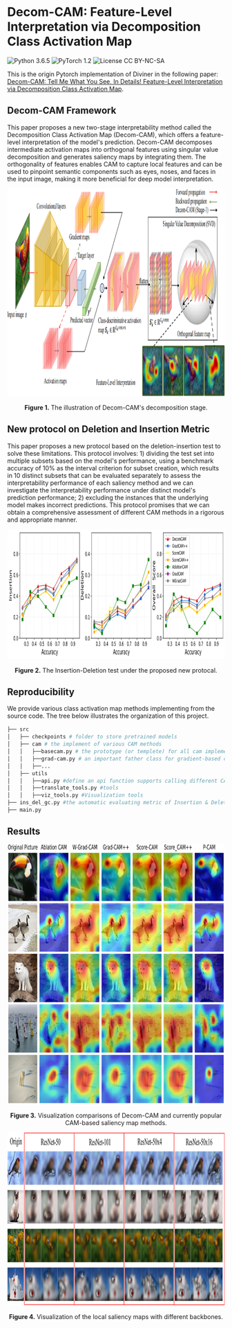 # Decom-CAM: Feature-Level Interpretation via Decomposition Class Activation Map
![Python 3.6.5](https://img.shields.io/badge/python-3.6.5-green.svg?style=plastic)
![PyTorch 1.2](https://img.shields.io/badge/PyTorch-1.12.0-orange?style=plastic)
![License CC BY-NC-SA](https://img.shields.io/badge/license-CC_BY--NC--SA--green.svg?style=plastic)


This is the origin Pytorch implementation of Diviner in the following paper: 
[Decom-CAM: Tell Me What You See, In Details! Feature-Level Interpretation via Decomposition Class Activation Map](???).


## Decom-CAM Framework
This paper proposes a new two-stage interpretability method called the Decomposition Class Activation Map (Decom-CAM), which offers a feature-level interpretation of the model's prediction. Decom-CAM decomposes intermediate activation maps into orthogonal features using singular value decomposition and generates saliency maps by integrating them. The orthogonality of features enables CAM to capture local features and can be used to pinpoint semantic components such as eyes, noses, and faces in the input image, making it more beneficial for deep model interpretation.

<p align="center">
<img src=".\.img/Framework_00.png" height = "480" alt="" align=center />
<br><br>
<b>Figure 1.</b> The illustration of Decom-CAM's decomposition stage.
</p>

## New protocol on Deletion and Insertion Metric
This paper proposes a new protocol based on the deletion-insertion test to solve these limitations. This protocol involves: 1) dividing the test set into multiple subsets based on the model's performance, using a benchmark accuracy of 10\% as the interval criterion for subset creation, which results in 10 distinct subsets that can be evaluated separately to assess the interpretability performance of each saliency method and we can investigate the interpretability performance under distinct model's prediction performance; 2) excluding the instances that the underlying model makes incorrect predictions. This protocol promises that we can obtain a comprehensive assessment of different CAM methods in a rigorous and appropriate manner.

<p align="center">
<img src=".\.img/metric_00.png" height = "300" alt="" align=center />
<br><br>
<b>Figure 2.</b> The Insertion-Deletion test under the proposed new protocal.
</p>

## Reproducibility
We provide various class activation map methods implementing from the source code.
The tree below illustrates the organization of this project.
```bash
├── src
│   ├── checkpoints # folder to store pretrained models
│   ├── cam # the implement of various CAM methods
│   │   ├──basecam.py # the prototype (or templete) for all cam implement
│   │   ├──grad-cam.py # an important father class for gradient-based cams
│   │   ├──...
│   ├── utils
│   │   ├──api.py #define an api function supports calling different CAM methods.
│   │   ├──translate_tools.py #tools
│   │   ├──viz_tools.py #Visualization tools
├── ins_del_gc.py #the automatic evaluating metric of Insertion & Deletion, reference:https://github.com/wofmanaf/Group-CAM
├── main.py
```

## Results
<p align="center">
<img src=".\.img/saliency_00.png" height = "600" alt="" align=center />
<br><br>
<b>Figure 3.</b> Visualization comparisons of Decom-CAM and currently popular CAM-based saliency map methods.
</p>
<p align="center">
<img src=".\.img/local_00.png" height = "400" alt="" align=center />
<br><br>
<b>Figure 4.</b> Visualization of the local saliency maps with different backbones.
</p>

